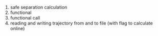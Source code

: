 1) safe separation calculation
2) functional
3) functional call
4) reading and writing trajectory from and to file (with flag to calculate online)
